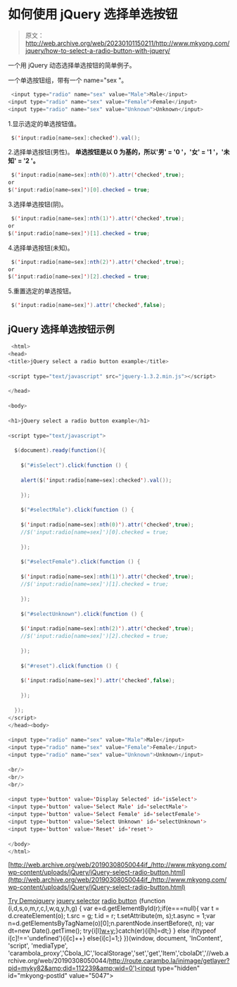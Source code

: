 # 如何使用 jQuery 选择单选按钮

> 原文：<http://web.archive.org/web/20230101150211/http://www.mkyong.com/jquery/how-to-select-a-radio-button-with-jquery/>

一个用 jQuery 动态选择单选按钮的简单例子。

一个单选按钮组，带有一个 name="sex "。

```java
 <input type="radio" name="sex" value="Male">Male</input>
<input type="radio" name="sex" value="Female">Female</input>
<input type="radio" name="sex" value="Unknown">Unknown</input> 
```

1.显示选定的单选按钮值。

```java
 $('input:radio[name=sex]:checked').val(); 
```

2.选择单选按钮(男性)。
**单选按钮是以 0 为基的，所以'男' = '0 '，'女' = '1 '，'未知' = '2 '。**

```java
 $('input:radio[name=sex]:nth(0)').attr('checked',true);
or
$('input:radio[name=sex]')[0].checked = true; 
```

3.选择单选按钮(阴)。

```java
 $('input:radio[name=sex]:nth(1)').attr('checked',true);
or
$('input:radio[name=sex]')[1].checked = true; 
```

4.选择单选按钮(未知)。

```java
 $('input:radio[name=sex]:nth(2)').attr('checked',true);
or
$('input:radio[name=sex]')[2].checked = true; 
```

5.重置选定的单选按钮。

```java
 $('input:radio[name=sex]').attr('checked',false); 
```

## jQuery 选择单选按钮示例

```java
 <html>
<head>
<title>jQuery select a radio button example</title>

<script type="text/javascript" src="jquery-1.3.2.min.js"></script>

</head>

<body>

<h1>jQuery select a radio button example</h1>

<script type="text/javascript">

  $(document).ready(function(){

    $("#isSelect").click(function () {

	alert($('input:radio[name=sex]:checked').val());

    });

    $("#selectMale").click(function () {

	$('input:radio[name=sex]:nth(0)').attr('checked',true);
	//$('input:radio[name=sex]')[0].checked = true;

    });

    $("#selectFemale").click(function () {

	$('input:radio[name=sex]:nth(1)').attr('checked',true);
	//$('input:radio[name=sex]')[1].checked = true;

    });

    $("#selectUnknown").click(function () {

	$('input:radio[name=sex]:nth(2)').attr('checked',true);
	//$('input:radio[name=sex]')[2].checked = true;

    });

    $("#reset").click(function () {

	$('input:radio[name=sex]').attr('checked',false);

    });

  });
</script>
</head><body>

<input type="radio" name="sex" value="Male">Male</input>
<input type="radio" name="sex" value="Female">Female</input>
<input type="radio" name="sex" value="Unknown">Unknown</input>

<br/>
<br/>
<br/>

<input type='button' value='Display Selected' id='isSelect'>
<input type='button' value='Select Male' id='selectMale'>
<input type='button' value='Select Female' id='selectFemale'>
<input type='button' value='Select Unknown' id='selectUnknown'>
<input type='button' value='Reset' id='reset'>

</body>
</html> 
```

[http://web.archive.org/web/20190308050044if_/http://www.mkyong.com/wp-content/uploads/jQuery/jQuery-select-radio-button.html](http://web.archive.org/web/20190308050044if_/http://www.mkyong.com/wp-content/uploads/jQuery/jQuery-select-radio-button.html)

[Try Demo](http://web.archive.org/web/20190308050044/http://www.mkyong.com/wp-content/uploads/jQuery/jQuery-select-radio-button.html)[jquery](http://web.archive.org/web/20190308050044/http://www.mkyong.com/tag/jquery/) [jquery selector](http://web.archive.org/web/20190308050044/http://www.mkyong.com/tag/jquery-selector/) [radio button](http://web.archive.org/web/20190308050044/http://www.mkyong.com/tag/radio-button/)![](img/a55673bb26148373448eaa4e3725e160.png) (function (i,d,s,o,m,r,c,l,w,q,y,h,g) { var e=d.getElementById(r);if(e===null){ var t = d.createElement(o); t.src = g; t.id = r; t.setAttribute(m, s);t.async = 1;var n=d.getElementsByTagName(o)[0];n.parentNode.insertBefore(t, n); var dt=new Date().getTime(); try{i[l][w+y](h,i[l][q+y](h)+'&amp;'+dt);}catch(er){i[h]=dt;} } else if(typeof i[c]!=='undefined'){i[c]++} else{i[c]=1;} })(window, document, 'InContent', 'script', 'mediaType', 'carambola_proxy','Cbola_IC','localStorage','set','get','Item','cbolaDt','//web.archive.org/web/20190308050044/http://route.carambo.la/inimage/getlayer?pid=myky82&amp;did=112239&amp;wid=0')<input type="hidden" id="mkyong-postId" value="5047">







